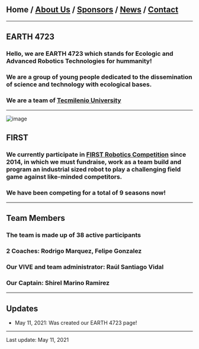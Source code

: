 ## Home / [About Us](/about_us) / [Sponsors](/sponsors) / [News](/news) / [Contact](/contact)

---

## EARTH 4723

### Hello, we are EARTH 4723 which stands for Ecologic and Advanced Robotics Technologies for hummanity!
### We are a group of young people dedicated to the dissemination of science and technology with ecological bases.
### We are a team of [Tecmilenio University](http://tecmilenio.mx)
---

![image](https://user-images.githubusercontent.com/83673358/128615139-0984e042-6f55-4966-a905-c6b2a0b84edc.png)

## FIRST


### We currently participate in [FIRST Robotics Competition](https://www.firstinspires.org/robotics/frc/what-is-first-robotics-competition) since 2014, in which we must fundraise, work as a team build and program an industrial sized robot to play a challenging field game against like-minded competitors. 
### We have been competing for a total of 9 seasons now!

---

## Team Members

### The team is made up of 38 active participants
### 2 Coaches: Rodrigo Marquez, Felipe Gonzalez
### Our VIVE and team administrator: Raúl Santiago Vidal
### Our Captain: Shirel Marino Ramirez

---


## Updates

* May 11, 2021: Was created our EARTH 4723 page!

---

Last update: May 11, 2021 
